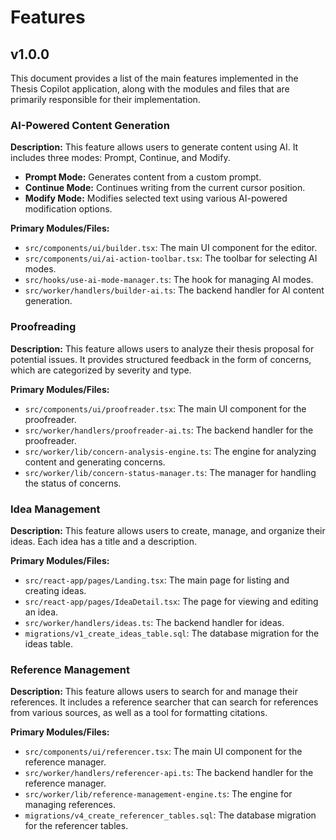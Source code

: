 
# Features

## v1.0.0

This document provides a list of the main features implemented in the Thesis Copilot application, along with the modules and files that are primarily responsible for their implementation.

### AI-Powered Content Generation

**Description:** This feature allows users to generate content using AI. It includes three modes: Prompt, Continue, and Modify.

*   **Prompt Mode:** Generates content from a custom prompt.
*   **Continue Mode:** Continues writing from the current cursor position.
*   **Modify Mode:** Modifies selected text using various AI-powered modification options.

**Primary Modules/Files:**

*   `src/components/ui/builder.tsx`: The main UI component for the editor.
*   `src/components/ui/ai-action-toolbar.tsx`: The toolbar for selecting AI modes.
*   `src/hooks/use-ai-mode-manager.ts`: The hook for managing AI modes.
*   `src/worker/handlers/builder-ai.ts`: The backend handler for AI content generation.

### Proofreading

**Description:** This feature allows users to analyze their thesis proposal for potential issues. It provides structured feedback in the form of concerns, which are categorized by severity and type.

**Primary Modules/Files:**

*   `src/components/ui/proofreader.tsx`: The main UI component for the proofreader.
*   `src/worker/handlers/proofreader-ai.ts`: The backend handler for the proofreader.
*   `src/worker/lib/concern-analysis-engine.ts`: The engine for analyzing content and generating concerns.
*   `src/worker/lib/concern-status-manager.ts`: The manager for handling the status of concerns.

### Idea Management

**Description:** This feature allows users to create, manage, and organize their ideas. Each idea has a title and a description.

**Primary Modules/Files:**

*   `src/react-app/pages/Landing.tsx`: The main page for listing and creating ideas.
*   `src/react-app/pages/IdeaDetail.tsx`: The page for viewing and editing an idea.
*   `src/worker/handlers/ideas.ts`: The backend handler for ideas.
*   `migrations/v1_create_ideas_table.sql`: The database migration for the ideas table.

### Reference Management

**Description:** This feature allows users to search for and manage their references. It includes a reference searcher that can search for references from various sources, as well as a tool for formatting citations.

**Primary Modules/Files:**

*   `src/components/ui/referencer.tsx`: The main UI component for the reference manager.
*   `src/worker/handlers/referencer-api.ts`: The backend handler for the reference manager.
*   `src/worker/lib/reference-management-engine.ts`: The engine for managing references.
*   `migrations/v4_create_referencer_tables.sql`: The database migration for the referencer tables.

